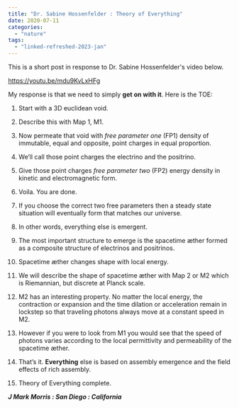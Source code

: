 ```yaml
---
title: "Dr. Sabine Hossenfelder : Theory of Everything"
date: 2020-07-11
categories: 
  - "nature"
tags: 
  - "linked-refreshed-2023-jan"
---
```


This is a short post in response to Dr. Sabine Hossenfelder's video below.

https://youtu.be/mdu9KvLxHFg

My response is that we need to simply **get on with it**. Here is the TOE:

1. Start with a 3D euclidean void.

3. Describe this with Map 1, M1.

5. Now permeate that void with _free parameter one_ (FP1) density of immutable, equal and opposite, point charges in equal proportion.

7. We’ll call those point charges the electrino and the positrino.

9. Give those point charges _free parameter two_ (FP2) energy density in kinetic and electromagnetic form.

11. Voila. You are done.

13. If you choose the correct two free parameters then a steady state situation will eventually form that matches our universe.

15. In other words, everything else is emergent.

17. The most important structure to emerge is the spacetime æther formed as a composite structure of electrinos and positrinos.

19. Spacetime æther changes shape with local energy.

21. We will describe the shape of spacetime æther with Map 2 or M2 which is Riemannian, but discrete at Planck scale.

23. M2 has an interesting property. No matter the local energy, the contraction or expansion and the time dilation or acceleration remain in lockstep so that traveling photons always move at a constant speed in M2.

25. However if you were to look from M1 you would see that the speed of photons varies according to the local permittivity and permeability of the spacetime æther.

27. That’s it. **Everything** else is based on assembly emergence and the field effects of rich assembly.

29. Theory of Everything complete.

**_J Mark Morris : San Diego : California_**
